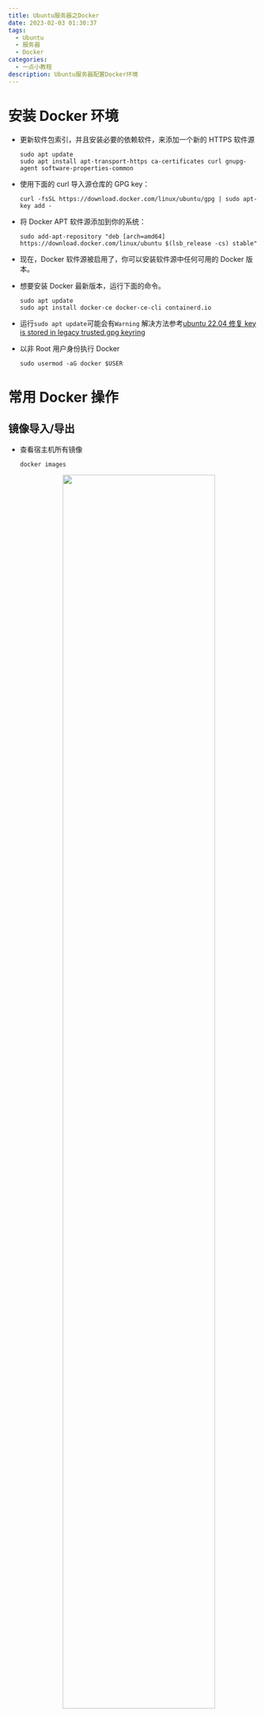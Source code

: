 ```yaml
---
title: Ubuntu服务器之Docker
date: 2023-02-03 01:30:37
tags:
  - Ubuntu
  - 服务器
  - Docker
categories:
  - 一点小教程
description: Ubuntu服务器配置Docker环境
---
```


# 安装 Docker 环境

- 更新软件包索引，并且安装必要的依赖软件，来添加一个新的 HTTPS 软件源
  ```
  sudo apt update
  sudo apt install apt-transport-https ca-certificates curl gnupg-agent software-properties-common
  ```
- 使用下面的 curl 导入源仓库的 GPG key：
  ```
  curl -fsSL https://download.docker.com/linux/ubuntu/gpg | sudo apt-key add -
  ```
- 将 Docker APT 软件源添加到你的系统：
  ```
  sudo add-apt-repository "deb [arch=amd64] https://download.docker.com/linux/ubuntu $(lsb_release -cs) stable"
  ```
- 现在，Docker 软件源被启用了，你可以安装软件源中任何可用的 Docker 版本。

- 想要安装 Docker 最新版本，运行下面的命令。
  ```
  sudo apt update
  sudo apt install docker-ce docker-ce-cli containerd.io
  ```
- 运行`sudo apt update`可能会有`Warning`
  解决方法参考[ubuntu 22.04 修复 key is stored in legacy trusted.gpg keyring](https://blog.csdn.net/jiang_huixin/article/details/127186567)
- 以非 Root 用户身份执行 Docker
  ```
  sudo usermod -aG docker $USER
  ```

# 常用 Docker 操作

## 镜像导入/导出

- 查看宿主机所有镜像

  ```
  docker images
  ```

  <div align=center><img src="https://cdn.jsdelivr.net/gh/MTChaoyi/Blog@main/source/_posts/.pic/2023-02-03-12-41-29.png" width = 80%/></div>

- 使用`save`命令，通过镜像 id 导出镜像到宿主机当前文件夹下

  ```
  docker save -o qinglong.tar whyour/qinglong:latest
  ```

  <div align=center><img src="https://cdn.jsdelivr.net/gh/MTChaoyi/Blog@main/source/_posts/.pic/2023-02-03-12-45-36.png" width = 80%/></div>

- 执行以下命令进行镜像导入
  ```
  docker load < qinglong.tar
  ```

## 更改镜像储存位置

- 默认情况下 Docker 容器的存放位置在`/var/lib/docker`目录下面
- 可以通过下面命令查看具体位置
  ```
  sudo docker info | grep "Docker Root Dir"
  ```
- 解决默认存储容量不足的情况，最直接且最有效的方法就是挂载新的分区到该目录。但是在原有系统空间不变的情况下，所以采用软链接的方式，修改镜像和容器的存放路径达到同样的目的。

  ```
  # 停掉Docker服务
  $ systemctl restart docker

  # 停掉Docker服务
  $ service docker stop
  ```

- 然后移动整个`/var/lib/docker`目录到空间不较大的目的路径。这时候启动 `Docker` 时发现存储目录依旧是 `/var/lib/docker` 目录，但是实际上是存储在数据盘 `/data/docker` 上了

  ```
  # 移动原有的内容
  $ mv /var/lib/docker /data/docker

  # 进行链接
  $ ln -sf /data/docker /var/lib/docker
  ```

# Docker 应用

## 青龙面板(自动化助手)

1. 在 dockers 官方镜像列表中拉取最新版的青龙镜像

```
docker pull whyour/qinglong:latest
```

2. 创建青龙面板容器，容器名 qinglong 文件夹名 ql 端口 5700

```
# 复制下列命令在ssh执行(先安装docker)
# 注:$PWD请修改为实际你想安装的路径
不想修改的，直接复制
docker run -dit \
  -v $PWD/ql/config:/ql/config \
  -v $PWD/ql/log:/ql/log \
  -v $PWD/ql/db:/ql/db \
  -v $PWD/ql/repo:/ql/repo \
  -v $PWD/ql/raw:/ql/raw \
  -v $PWD/ql/scripts:/ql/scripts \
  -v $PWD/ql/jbot:/ql/jbot \
  -p 5700:5700 \
  --name qinglong \
  --hostname qinglong \
  --restart unless-stopped \
  whyour/qinglong:latest
```

3. 访问 http://服务器 IP:5700 进行面板配置

4. 如果没有进入配置向导，请在 SSH 终端下执行如下命令查看账号及密码

```
docker exec -it qinglong cat /ql/config/auth.json
```

### 青龙面板基础命令

```shell
#重启青龙容器
docker restart 你的容器名

#更新青龙
docker exec -it qinglong ql update

#更新青龙并编译
docker exec -it qinglong ql restart

#拉取自定义仓库
docker exec -it qinglong ql repo https://ghproxy.com/https://github.com/whyour/hundun.git "quanx" "tokens|caiyun|didi|donate|fold|Env"

#拉取单个脚本
docker exec -it qinglong ql raw https://ghproxy.com/https://raw.githubusercontent.com/moposmall/Script/main/Me/jx_cfd.js

#删除7天前的所有日志
docker exec -it qinglong ql rmlog 7

#启动bot
docker exec -it qinglong ql bot

#导出互助码
docker exec -it qinglong ql code

#通知测试
docker exec -it qinglong notify test test

#立即执行脚本
docker exec -it qinglong task test.js now

#并行执行脚本
docker exec -it qinglong task test.js conc
```

### 部署 BiliBiliTool (B 站自动任务工具)

- [BiliBiliTool 项目地址](https://github.com/RayWangQvQ/BiliBiliToolPro)

1. 安装 dotnet 环境
   编辑青龙的 extra.sh 文件，添加如下指令：

```bash
# 安装 dotnet 环境
curl -sSL https://ghproxy.com/https://raw.githubusercontent.com/RayWangQvQ/BiliBiliToolPro/main/qinglong/ray-dotnet-install.sh | bash /dev/stdin --no-official
```

<div align=center><img src="https://cdn.jsdelivr.net/gh/MTChaoyi/Blog@main/source/_posts/.pic/2023-02-03-15-40-53.png" width = 80%/></div>

2. 重启青龙容器，或在宿主机中执行`docker exec -it qinglong bash /ql/data/config/extra.sh`，其中`qinglong`是你的容器名

3. 登录青龙面板并修改配置
青龙面板，`配置文件`页。
修改 `RepoFileExtensions="js py"` 为 `RepoFileExtensions="js py sh"`
保存配置。
<div align=center><img src="https://cdn.jsdelivr.net/gh/MTChaoyi/Blog@main/source/_posts/.pic/2023-02-03-15-49-09.png" width = 80%/></div>

4. 在青龙面板中添加拉库定时任务
   订阅管理(没提到的不要动)

```
名称：Bilibili
类型：公开仓库
链接：https://github.com/RayWangQvQ/BiliBiliToolPro.git
定时类型：crontab
定时规则：2 2 28 * *
白名单：bili_task_.+\.sh
文件后缀：sh
```

保存后，点击运行按钮，运行拉库。

5. 在青龙定时任务中，点击运行`bili扫码登录`任务，查看运行日志，扫描日志中的二维码进行登录。
登录成功后，会将 cookie 保存到青龙的环境变量中
<div align=center><img src="https://cdn.jsdelivr.net/gh/MTChaoyi/Blog@main/source/_posts/.pic/2023-02-03-15-53-06.png" width = 80%/></div>

6. 拉库时，如果服务器在国内，访问 GitHub 速度慢，可以在仓库地址前加上 `https://ghproxy.com/` 进行加速, 如：`ql repo https://ghproxy.com/https://github.com/RayWangQvQ/BiliBiliToolPro.git "bili_task_"`

7. 在`环境变量`中自定义配置

- 是否跳过执行任务
  用于特殊情况下，通过配置灵活的开启和关闭整个应用.
  | TITLE | CONTENT |
  | ---------- | -------------- |
  | 值域 | [true,false] |
  | 默认值 | false |
  | 环境变量 | `Ray_Security__IsSkipDailyTask` |
- 请求 B 站接口时头部传递的 User-Agent
  | TITLE | CONTENT |
  | ---------- | -------------- |
  | 值域 | 字符串，可以 F12 从自己的浏览器获取 |
  | 默认值 | Mozilla/5.0 (Macintosh; Intel Mac OS X 10_15_3) AppleWebKit/537.36 (KHTML, like Gecko) Chrome/87.0.4280.66 Safari/537.36 Edg/87.0.664.41 |
  | 环境变量 | `Ray_Security__UserAgent` |
- 是否开启观看视频任务
  | TITLE | CONTENT |
  | ---------- | -------------- |
  | 值域 | [true,false] |
  | 默认值 | true |
  | 环境变量 | `Ray_DailyTaskConfig__IsWatchVideo` |
- 是否开启分享视频任务
  | TITLE | CONTENT |
  | ---------- | -------------- |
  | 值域 | [true,false] |
  | 默认值 | true |
  | 环境变量 | `Ray_DailyTaskConfig__IsShareVideo` |
- 每日投币数量
  | TITLE | CONTENT |
  | ---------- | -------------- |
  | 值域 | [0,5]，为安全考虑，程序内部还会做验证，最大不能超过 5 |
  | 默认值 | 5 |
  | 环境变量 | `Ray_DailyTaskConfig__NumberOfCoins` |
- 投币时是否同时点赞
  | TITLE | CONTENT |
  | ---------- | -------------- |
  | 值域 | [true,false] |
  | 默认值 | false |
  | 环境变量 | `Ray_DailyTaskConfig__SelectLike` |
- 每月几号自动充电
  使用大会员免费赠送的 B 币券自动充电，如不使用，每个月结束会自动失效。没有 B 币券或 B 币券余额不足 2，不会进行充电。
  | TITLE | CONTENT |
  | ---------- | -------------- |
  | 值域 | [-1,31]，-1 表示不指定，默认月底最后一天；0 表示不充电 |
  | 默认值 | -1 |
  | 环境变量 | `Ray_DailyTaskConfig__DayOfAutoCharge` |
- 每月几号自动领取会员权益
  | TITLE | CONTENT |
  | ---------- | -------------- |
  | 值域 | [-1,31]，-1 表示不指定，默认每月 1 号；0 表示不领取 |
  | 默认值 | 1 |
  | 环境变量 | `Ray_DailyTaskConfig__DayOfReceiveVipPrivilege` |
- 每月几号进行直播中心银瓜子兑换硬币
  | TITLE | CONTENT |
  | ---------- | -------------- |
  | 值域 | [-1,31]，-1 表示不指定，默认每月最后一天；-2 表示每天；0 表示不进行兑换 |
  | 默认值 | -1 |
  | 环境变量 | `Ray_DailyTaskConfig__DayOfExchangeSilver2Coin` |
- Lv6 后开启硬币白嫖模式
  | TITLE | CONTENT |
  | ---------- | -------------- |
  | 值域 | [true,false]，true 表示开启，Lv6 的账号不会投币 |
  | 默认值 | false |
  | 环境变量 | `Ray_DailyTaskConfig__SaveCoinsWhenLv6` |
- 推送通知到[PushPlus](http://www.pushplus.plus/)
  | TITLE | CONTENT |
  | ---------- | -------------- |
  | 值域 | 一串字符串 |
  | 默认值 | 空 |
  | 环境变量 | `Ray_Serilog__WriteTo__9__Args__token` |

## qbittorrent (磁链下载)

1. 拉取镜像(4.4.3 以上版本可能有 bug)

```
docker pull linuxserver/qbittorrent:4.4.3
```

2. 创建对应目录并编写 Docker-Compose 文件

```
cd ~/Docker
mkdir qBittorrent #创建qbitorrent数据文件夹
cd qBittorrent
mkdir config downloads #创建配置文件目录与下载目录
vim docker-compose.yml #创建并编辑文件
```

3. vim 复制如下内容并按需修改

```
version: "2"
services:
  qbittorrent:
    image: linuxserver/qbittorrent:4.4.3
    container_name: qbittorrent
    environment:
      - PUID=1000
      - PGID=1000
      - TZ=Asia/Shanghai # 你的时区
      - UMASK_SET=022
      - WEBUI_PORT=8081 # 将此处修改成你欲使用的 WEB 管理平台端口
    volumes:
      - /home/mtchaoyi/Docker/qBittorrent/config:/config # 绝对路径请修改为自己的config文件夹
      - /home/mtchaoyi/sda1/qBittorrent:/downloads # 绝对路径请修改为自己的downloads文件夹
    ports:
      # 要使用的映射下载端口与内部下载端口，可保持默认，安装完成后在管理页面仍然可以改成其他端口。
      - 6881:6881
      - 6881:6881/udp
      # 此处WEB UI 目标端口与内部端口务必保证相同，见问题1
      - 8081:8081
    restart: unless-stopped
```

4. 执行 docker-compose

```
docker-compose up -d
```

5. 执行后，如果得法，访问`ip:web-ui-port`即可进入管理页面。默认用户名密码`admin` `adminadmin`

## bitwarden (密码管理器)

1. 拉取镜像(使用大佬改的 vaultwarden)

```
docker pull vaultwarden/server
```

2. 创建对应目录

```
cd ~/Docker
mkdir vaultwarden #创建vaultwarden数据文件夹
```

3. 按需修改执行

```
docker run -d \
--name=bitwarden_rs \
-e WEBSOCKET_ENABLED=true \
-e LOG_FILE=/data/bitwarden.log \
-p 3011:80 -p 3012:3012 \
-v ~/Docker/vaultwarden/:/data/ \
--restart=always \
vaultwarden/server:latest
```

> 注：
> --name=你想要在 docker 里面显示的名字(可选，方便后续管理)
> 80 和 3012 的设置端口不能冲突
> --restart=always 自动重启

## YesPlayMusic (高颜值的第三方网易云播放器)

> 项目地址 [qier222/YesPlayMusic](https://github.com/qier222/YesPlayMusic)

1. 克隆代码仓库

```
git clone https://github.com/qier222/YesPlayMusic.git
```

2. 进入目录

```
cd YesPlayMusic
```

3. 构建 Docker 镜像 (构建时间看服务器性能)

```
docker build -t yesplaymusic .
```

4. 启动 Docker 容器

```
docker run -d --name YesPlayMusic -p 3000:80 yesplaymusic
```

> 注：
> 构建过久或失败 可使用他人构建好的镜像

```
# 拉取镜像
docker pull fogforest/yesplaymusic

# 启动Docker容器
docker run -d --name yesplaymusic -p 3000:80 fogforest/yesplaymusic
```

## reader (阅读网页版)

> 项目地址 [hectorqin/reader](https://github.com/hectorqin/reader)

1. 下载项目里的 docker-compose.yaml

```
wget https://ghproxy.com/https://raw.githubusercontent.com/hectorqin/reader/master/docker-compose.yaml
```

2. 根据 docker-compose.yaml 里面的注释编辑所需配置

```
vim docker-compose.yaml
```

3. 启动 docker-compose

```
docker-compose up -d
```

- 书源地址 [https://legado.pages.dev](https://legado.pages.dev)
